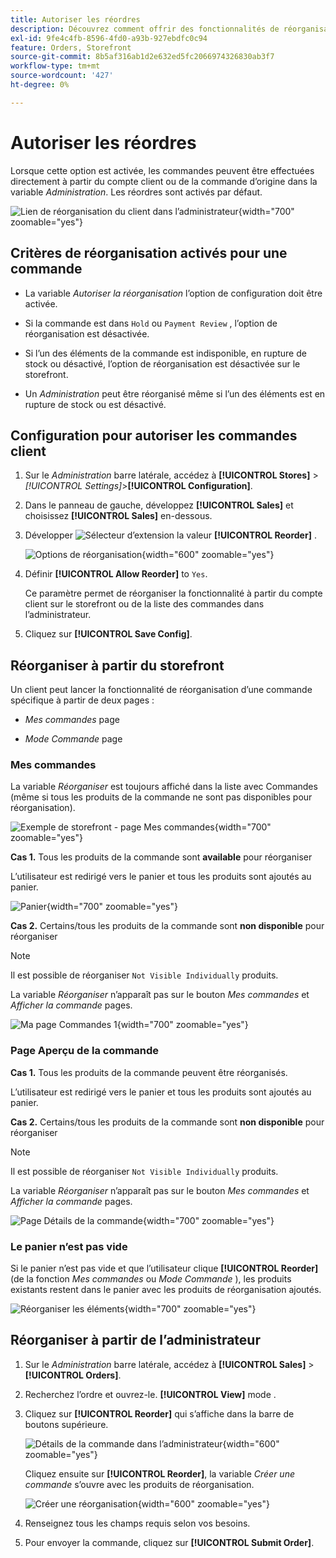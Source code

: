 ```yaml
---
title: Autoriser les réordres
description: Découvrez comment offrir des fonctionnalités de réorganisation à vos clients.
exl-id: 9fe4c4fb-8596-4fd0-a93b-927ebdfc0c94
feature: Orders, Storefront
source-git-commit: 8b5af316ab1d2e632ed5fc2066974326830ab3f7
workflow-type: tm+mt
source-wordcount: '427'
ht-degree: 0%

---
```


# Autoriser les réordres

Lorsque cette option est activée, les commandes peuvent être effectuées directement à partir du compte client ou de la commande d’origine dans la variable _Administration_. Les réordres sont activés par défaut.

![Lien de réorganisation du client dans l’administrateur](./assets/customer-reorder.png){width="700" zoomable="yes"}

## Critères de réorganisation activés pour une commande

- La variable _Autoriser la réorganisation_ l’option de configuration doit être activée.

- Si la commande est dans `Hold` ou `Payment Review` , l’option de réorganisation est désactivée.

- Si l’un des éléments de la commande est indisponible, en rupture de stock ou désactivé, l’option de réorganisation est désactivée sur le storefront.

- Un _Administration_ peut être réorganisé même si l’un des éléments est en rupture de stock ou est désactivé.

## Configuration pour autoriser les commandes client

1. Sur le _Administration_ barre latérale, accédez à **[!UICONTROL Stores]** > _[!UICONTROL Settings]_>**[!UICONTROL Configuration]**.

1. Dans le panneau de gauche, développez **[!UICONTROL Sales]** et choisissez **[!UICONTROL Sales]** en-dessous.

1. Développer ![Sélecteur d’extension](../assets/icon-display-expand.png) la valeur **[!UICONTROL Reorder]** .

   ![Options de réorganisation](../configuration-reference/sales/assets/sales-reorder.png){width="600" zoomable="yes"}

1. Définir **[!UICONTROL Allow Reorder]** to `Yes`.

   Ce paramètre permet de réorganiser la fonctionnalité à partir du compte client sur le storefront ou de la liste des commandes dans l’administrateur.

1. Cliquez sur **[!UICONTROL Save Config]**.

## Réorganiser à partir du storefront

Un client peut lancer la fonctionnalité de réorganisation d’une commande spécifique à partir de deux pages :

- _Mes commandes_ page

- _Mode Commande_ page

### Mes commandes

La variable _Réorganiser_ est toujours affiché dans la liste avec Commandes (même si tous les produits de la commande ne sont pas disponibles pour réorganisation).

![Exemple de storefront - page Mes commandes](./assets/my-order-page-view.png){width="700" zoomable="yes"}

**Cas 1.** Tous les produits de la commande sont **available** pour réorganiser

L’utilisateur est redirigé vers le panier et tous les produits sont ajoutés au panier.

![Panier](./assets/shopping-cart-page.png){width="700" zoomable="yes"}

**Cas 2.** Certains/tous les produits de la commande sont **non disponible** pour réorganiser

>[!NOTE]
>
>Il est possible de réorganiser `Not Visible Individually` produits.

La variable _Réorganiser_ n’apparaît pas sur le bouton _Mes commandes_ et _Afficher la commande_ pages.

![Ma page Commandes 1](./assets/my-orders-view-page1.png){width="700" zoomable="yes"}

### Page Aperçu de la commande

**Cas 1.** Tous les produits de la commande peuvent être réorganisés.

L’utilisateur est redirigé vers le panier et tous les produits sont ajoutés au panier.

**Cas 2.** Certains/tous les produits de la commande sont **non disponible** pour réorganiser

>[!NOTE]
>
>Il est possible de réorganiser `Not Visible Individually` produits.

La variable _Réorganiser_ n’apparaît pas sur le bouton _Mes commandes_ et _Afficher la commande_ pages.

![Page Détails de la commande](./assets/order-view-page.png){width="700" zoomable="yes"}

### Le panier n’est pas vide

Si le panier n’est pas vide et que l’utilisateur clique **[!UICONTROL Reorder]** (de la fonction _Mes commandes_  ou _Mode Commande_ ), les produits existants restent dans le panier avec les produits de réorganisation ajoutés.

![Réorganiser les éléments](./assets/shopping-cart-view1.png){width="700" zoomable="yes"}

## Réorganiser à partir de l’administrateur

1. Sur le _Administration_ barre latérale, accédez à **[!UICONTROL Sales]** > **[!UICONTROL Orders]**.

1. Recherchez l’ordre et ouvrez-le. **[!UICONTROL View]** mode .

1. Cliquez sur **[!UICONTROL Reorder]** qui s’affiche dans la barre de boutons supérieure.

   ![Détails de la commande dans l’administrateur](./assets/order-view-admin.png){width="600" zoomable="yes"}

   Cliquez ensuite sur **[!UICONTROL Reorder]**, la variable _Créer une commande_ s’ouvre avec les produits de réorganisation.

   ![Créer une réorganisation](./assets/create-reorder-page.png){width="600" zoomable="yes"}

1. Renseignez tous les champs requis selon vos besoins.

1. Pour envoyer la commande, cliquez sur **[!UICONTROL Submit Order]**.
